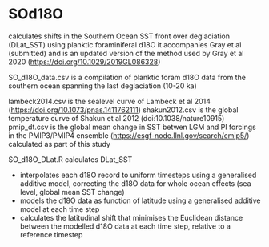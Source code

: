 # SOd18O
calculates shifts in the Southern Ocean SST front over deglaciation (DLat_SST) using planktic foraminiferal d18O 
it accompanies Gray et al (submitted) and is an updated version of the method used by Gray et al 2020 (https://doi.org/10.1029/2019GL086328)

SO_d18O_data.csv is a compilation of planktic foram d18O data from the southern ocean spanning the last deglaciation (10-20 ka)

lambeck2014.csv is the sealevel curve of Lambeck et al 2014 (https://doi.org/10.1073/pnas.1411762111)
shakun2012.csv  is the global temperature curve of Shakun et al 2012 (doi:10.1038/nature10915)
pmip_dt.csv is the global mean change in SST betwen LGM and PI forcings in the PMIP3/PMIP4 ensemble (https://esgf-node.llnl.gov/search/cmip5/) calculated as part of this study

SO_d18O_DLat.R calculates DLat_SST
- interpolates each d18O record to uniform timesteps using a generalised additive model, correcting the d18O data for whole ocean effects (sea level, global mean SST change)
- models the d18O data as function of latitude using a generalised additive model at each time step
- calculates the latitudinal shift that minimises the Euclidean distance between the modelled d18O data at each time step, relative to a reference timestep
